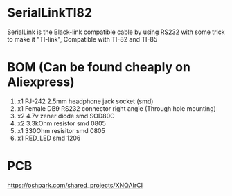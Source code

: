 # SerialLinkTI82
SerialLink is the Black-link compatible cable by using RS232 with some trick to make it "TI-link", Compatible with TI-82 and TI-85

# BOM (Can be found cheaply on Aliexpress)
1. x1 PJ-242 2.5mm headphone jack socket (smd)
2. x1 Female DB9 RS232 connector right angle (Through hole mounting)
3. x2 4.7v zener diode smd SOD80C 
4. x2 3.3kOhm resistor smd 0805
5. x1 330Ohm resisitor smd 0805
6. x1 RED_LED smd 1206

# PCB
https://oshpark.com/shared_projects/XNQAIrCI
